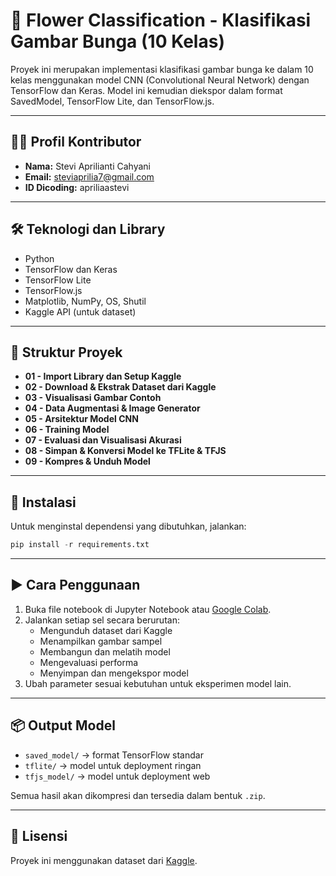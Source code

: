 # 🌸 Flower Classification - Klasifikasi Gambar Bunga (10 Kelas)

Proyek ini merupakan implementasi klasifikasi gambar bunga ke dalam 10 kelas menggunakan model CNN (Convolutional Neural Network) dengan TensorFlow dan Keras. Model ini kemudian diekspor dalam format SavedModel, TensorFlow Lite, dan TensorFlow.js.

---

## 👩‍💻 Profil Kontributor

- **Nama:** Stevi Aprilianti Cahyani  
- **Email:** steviaprilia7@gmail.com  
- **ID Dicoding:** apriliaastevi

---

## 🛠️ Teknologi dan Library

- Python
- TensorFlow dan Keras  
- TensorFlow Lite  
- TensorFlow.js  
- Matplotlib, NumPy, OS, Shutil  
- Kaggle API (untuk dataset)

---

## 📁 Struktur Proyek

- **01 - Import Library dan Setup Kaggle**
- **02 - Download & Ekstrak Dataset dari Kaggle**
- **03 - Visualisasi Gambar Contoh**
- **04 - Data Augmentasi & Image Generator**
- **05 - Arsitektur Model CNN**
- **06 - Training Model**
- **07 - Evaluasi dan Visualisasi Akurasi**
- **08 - Simpan & Konversi Model ke TFLite & TFJS**
- **09 - Kompres & Unduh Model**

---

## 🔧 Instalasi

Untuk menginstal dependensi yang dibutuhkan, jalankan:

```python
pip install -r requirements.txt
```
---

## ▶️ Cara Penggunaan

1. Buka file notebook di Jupyter Notebook atau [Google Colab](https://colab.research.google.com/).
2. Jalankan setiap sel secara berurutan:
   - Mengunduh dataset dari Kaggle
   - Menampilkan gambar sampel
   - Membangun dan melatih model
   - Mengevaluasi performa
   - Menyimpan dan mengekspor model
3. Ubah parameter sesuai kebutuhan untuk eksperimen model lain.

---

## 📦 Output Model

- `saved_model/` → format TensorFlow standar
- `tflite/` → model untuk deployment ringan
- `tfjs_model/` → model untuk deployment web

Semua hasil akan dikompresi dan tersedia dalam bentuk `.zip`.

---

## 📜 Lisensi

Proyek ini menggunakan dataset dari [Kaggle](https://www.kaggle.com/datasets/utkarshsaxenadn/flower-classification-5-classes-roselilyetc).

